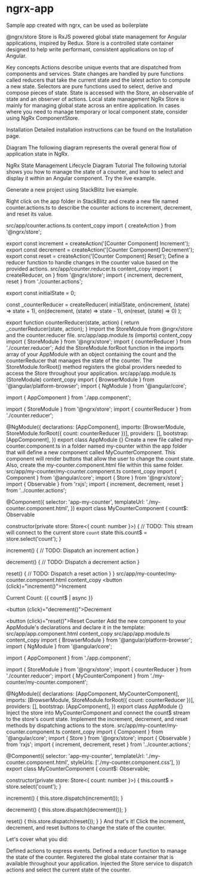 # ngrx-app
Sample app created with ngrx, can be used as boilerplate

@ngrx/store
Store is RxJS powered global state management for Angular applications, inspired by Redux. Store is a controlled state container designed to help write performant, consistent applications on top of Angular.

Key concepts
Actions describe unique events that are dispatched from components and services.
State changes are handled by pure functions called reducers that take the current state and the latest action to compute a new state.
Selectors are pure functions used to select, derive and compose pieces of state.
State is accessed with the Store, an observable of state and an observer of actions.
Local state management
NgRx Store is mainly for managing global state across an entire application. In cases where you need to manage temporary or local component state, consider using NgRx ComponentStore.

Installation
Detailed installation instructions can be found on the Installation page.

Diagram
The following diagram represents the overall general flow of application state in NgRx.

NgRx State Management Lifecycle Diagram
Tutorial
The following tutorial shows you how to manage the state of a counter, and how to select and display it within an Angular component. Try the live example.

Generate a new project using StackBlitz live example.

Right click on the app folder in StackBlitz and create a new file named counter.actions.ts to describe the counter actions to increment, decrement, and reset its value.

src/app/counter.actions.ts
content_copy
import { createAction } from '@ngrx/store';

export const increment = createAction('[Counter Component] Increment');
export const decrement = createAction('[Counter Component] Decrement');
export const reset = createAction('[Counter Component] Reset');
Define a reducer function to handle changes in the counter value based on the provided actions.
src/app/counter.reducer.ts
content_copy
import { createReducer, on } from '@ngrx/store';
import { increment, decrement, reset } from './counter.actions';
 
export const initialState = 0;
 
const _counterReducer = createReducer(
  initialState,
  on(increment, (state) => state + 1),
  on(decrement, (state) => state - 1),
  on(reset, (state) => 0)
);
 
export function counterReducer(state, action) {
  return _counterReducer(state, action);
}
Import the StoreModule from @ngrx/store and the counter.reducer file.
src/app/app.module.ts (imports)
content_copy
import { StoreModule } from '@ngrx/store';
import { counterReducer } from './counter.reducer';
Add the StoreModule.forRoot function in the imports array of your AppModule with an object containing the count and the counterReducer that manages the state of the counter. The StoreModule.forRoot() method registers the global providers needed to access the Store throughout your application.
src/app/app.module.ts (StoreModule)
content_copy
import { BrowserModule } from '@angular/platform-browser';
import { NgModule } from '@angular/core';
 
import { AppComponent } from './app.component';
 
import { StoreModule } from '@ngrx/store';
import { counterReducer } from './counter.reducer';
 
@NgModule({
  declarations: [AppComponent],
  imports: [BrowserModule, StoreModule.forRoot({ count: counterReducer })],
  providers: [],
  bootstrap: [AppComponent],
})
export class AppModule {}
Create a new file called my-counter.component.ts in a folder named my-counter within the app folder that will define a new component called MyCounterComponent. This component will render buttons that allow the user to change the count state. Also, create the my-counter.component.html file within this same folder.
src/app/my-counter/my-counter.component.ts
content_copy
import { Component } from '@angular/core';
import { Store } from '@ngrx/store';
import { Observable } from 'rxjs';
import { increment, decrement, reset } from '../counter.actions';
 
@Component({
  selector: 'app-my-counter',
  templateUrl: './my-counter.component.html',
})
export class MyCounterComponent {
  count$: Observable<number>
 
  constructor(private store: Store<{ count: number }>) {
    // TODO: This stream will connect to the current store `count` state
    this.count$ = store.select('count');
  }
 
  increment() {
    // TODO: Dispatch an increment action
  }
 
  decrement() {
    // TODO: Dispatch a decrement action
  }
 
  reset() {
    // TODO: Dispatch a reset action
  }
}
src/app/my-counter/my-counter.component.html
content_copy
<button (click)="increment()">Increment</button>

<div>Current Count: {{ count$ | async }}</div>

<button (click)="decrement()">Decrement</button>

<button (click)="reset()">Reset Counter</button>
Add the new component to your AppModule's declarations and declare it in the template:
src/app/app.component.html
content_copy
<app-my-counter></app-my-counter>
src/app/app.module.ts
content_copy
import { BrowserModule } from '@angular/platform-browser';
import { NgModule } from '@angular/core';
 
import { AppComponent } from './app.component';
 
import { StoreModule } from '@ngrx/store';
import { counterReducer } from './counter.reducer';
import { MyCounterComponent } from './my-counter/my-counter.component';
 
@NgModule({
  declarations: [AppComponent, MyCounterComponent],
  imports: [BrowserModule, StoreModule.forRoot({ count: counterReducer })],
  providers: [],
  bootstrap: [AppComponent],
})
export class AppModule {}
Inject the store into MyCounterComponent and connect the count$ stream to the store's count state. Implement the increment, decrement, and reset methods by dispatching actions to the store.
src/app/my-counter/my-counter.component.ts
content_copy
import { Component } from '@angular/core';
import { Store } from '@ngrx/store';
import { Observable } from 'rxjs';
import { increment, decrement, reset } from '../counter.actions';
 
@Component({
  selector: 'app-my-counter',
  templateUrl: './my-counter.component.html',
  styleUrls: ['./my-counter.component.css'],
})
export class MyCounterComponent {
  count$: Observable<number>;
 
  constructor(private store: Store<{ count: number }>) {
    this.count$ = store.select('count');
  }
 
  increment() {
    this.store.dispatch(increment());
  }
 
  decrement() {
    this.store.dispatch(decrement());
  }
 
  reset() {
    this.store.dispatch(reset());
  }
}
And that's it! Click the increment, decrement, and reset buttons to change the state of the counter.

Let's cover what you did:

Defined actions to express events.
Defined a reducer function to manage the state of the counter.
Registered the global state container that is available throughout your application.
Injected the Store service to dispatch actions and select the current state of the counter.
